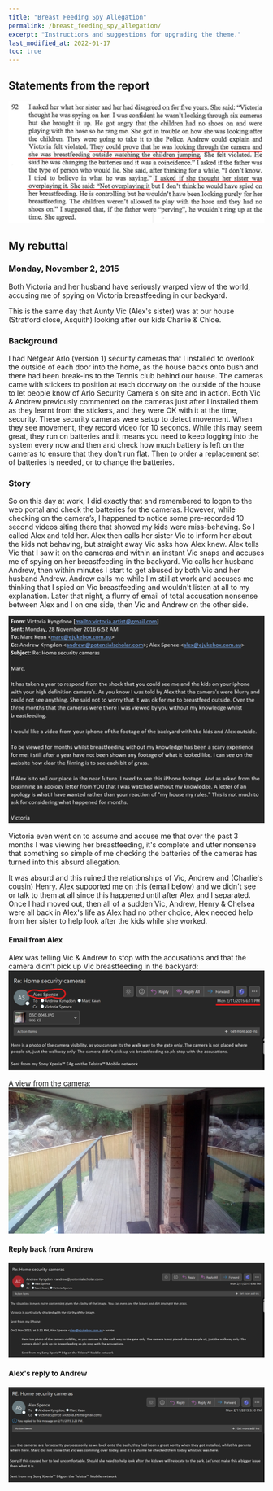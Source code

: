 ```yaml
---
title: "Breast Feeding Spy Allegation"
permalink: /breast_feeding_spy_allegation/
excerpt: "Instructions and suggestions for upgrading the theme."
last_modified_at: 2022-01-17
toc: true
---
```

## Statements from the report

![Breast Feeding Accusation 1](../blobs/breastfeedingspyallegation/report_breastfeeding1.png)

## My rebuttal
### Monday, November 2, 2015

Both Victoria and her husband have seriously warped view of the world, accusing me of spying on Victoria breastfeeding in our backyard.

This is the same day that Aunty Vic (Alex's sister) was at our house (Stratford close, Asquith) looking after our kids Charlie & Chloe. 

### Background

I had Netgear Arlo (version 1) security cameras that I installed to overlook the outside of each door into the home, as the house backs onto bush and there had been break-ins to the Tennis club behind our house. The cameras came with stickers to position at each doorway on the outside of the house to let people know of Arlo Security Camera's on site and in action. Both Vic & Andrew previously commented on the cameras just after I installed them as they learnt from the stickers, and they were OK with it at the time, security. These security cameras were setup to detect movement. When they see movement, they record video for 10 seconds. While this may seem great, they run on batteries and it means you need to keep logging into the system every now and then and check how much battery is left on the cameras to ensure that they don't run flat. Then to order a replacement set of batteries is needed, or to change the batteries.

### Story

So on this day at work, I did exactly that and remembered to logon to the web portal and check the batteries for the cameras. However, while checking on the camera’s, I happened to notice some pre-recorded 10 second videos siting there that showed my kids were miss-behaving. So I called Alex and told her. Alex then calls her sister Vic to inform her about the kids not behaving, but straight away Vic asks how Alex knew. Alex tells Vic that I saw it on the cameras and within an instant Vic snaps and accuses me of spying on her breastfeeding in the backyard. Vic calls her husband Andrew, then within minutes I start to get abused by both Vic and her husband Andrew. Andrew calls me while I'm still at work and accuses me thinking that I spied on Vic breastfeeding and wouldn't listen at all to my explanation. Later that night, a flurry of email of total accusation nonsense between Alex and I on one side, then Vic and Andrew on the other side. 

![Breast Feeding Accusation 1](../blobs/breastfeedingspyallegation/breastfeeding_accusation1.png)

Victoria even went on to assume and accuse me that over the past 3 months I was viewing her breastfeeding, it's complete and utter nonsense that something so simple of me checking the batteries of the cameras has turned into this absurd allegation.

It was absurd and this ruined the relationships of Vic, Andrew and (Charlie's cousin) Henry. Alex supported me on this (email below) and we didn't see or talk to them at all since this happened until after Alex and I separated. Once I had moved out, then all of a sudden Vic, Andrew, Henry & Chelsea were all back in Alex's life as Alex had no other choice, Alex needed help from her sister to help look after the kids while she worked. 

#### Email from Alex
Alex was telling Vic & Andrew to stop with the accusations and that the camera didn't pick up Vic breastfeeding in the backyard:
![](../blobs/breastfeedingspyallegation/breastfeeding_alex_email.png)

A view from the camera:
![](../blobs/breastfeedingspyallegation/breastfeeding_alex_email_photo.png)

#### Reply back from Andrew
![](../blobs/breastfeedingspyallegation/breastfeeding_alex_email4.png)

#### Alex's reply to Andrew
![](../blobs/breastfeedingspyallegation/breastfeeding_alex_email5.png)
